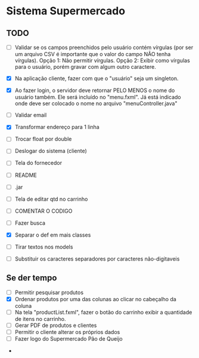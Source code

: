 # Sistema Supermercado

## TODO
- [ ] Validar se os campos preenchidos pelo usuário contém vírgulas (por ser um arquivo CSV é importante que o valor do campo NÃO tenha vírgulas). Opção 1: Não permitir vírgulas. Opção 2: Exibir como vírgulas para o usuário, porém gravar com algum outro caractere.
- [x] Na aplicação cliente, fazer com que o "usuário" seja um singleton.
- [x] Ao fazer login, o servidor deve retornar PELO MENOS o nome do usuário também. Ele será incluído no "menu.fxml". Já está indicado onde deve ser colocado o nome no arquivo "menuController.java"
- [ ] Validar email
- [x] Transformar endereço para 1 linha
- [ ] Trocar float por double
- [ ] Deslogar do sistema (cliente)
- [ ] Tela do fornecedor
- [ ] README
- [ ] .jar
- [ ] Tela de editar qtd no carrinho
- [ ] COMENTAR O CODIGO
- [ ] Fazer busca
- [x] Separar o def em mais classes
- [ ] Tirar textos nos models
- [ ] Substituir os caracteres separadores por caracteres não-digitaveis



## Se der tempo
- [ ] Permitir pesquisar produtos
- [x] Ordenar produtos por uma das colunas ao clicar no cabeçalho da coluna
- [ ] Na tela "productList.fxml", fazer o botão do carrinho exibir a quantidade de itens no carrinho.
- [ ] Gerar PDF de produtos e clientes
- [ ] Permitir o cliente alterar os próprios dados
- [ ] Fazer logo do Supermercado Pão de Queijo
- 
